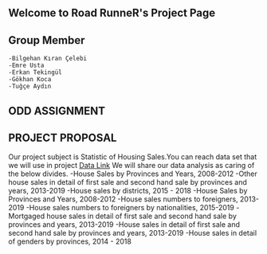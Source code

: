 ## Welcome to Road RunneR's Project Page 

## Group Member 
    -Bilgehan Kıran Çelebi
    -Emre Usta
    -Erkan Tekingül
    -Gökhan Koca
    -Tuğçe Aydın
    
## ODD ASSIGNMENT
    
## PROJECT PROPOSAL
   
 Our project subject is  Statistic of Housing Sales.You can reach data set that we will use in project [Data Link](http://www.tuik.gov.tr/PreTablo.do?alt_id=1056 )
 We will share our data analysis as caring of the below divides.
        -House Sales by Provinces and Years, 2008-2012
        -Other house sales in detail of first sale and second hand sale by provinces and years, 2013-2019 
        -House sales by districts, 2015  - 2018 
        -House Sales by Provinces and Years, 2008-2012
        -House sales numbers to foreigners, 2013-2019
        -House sales numbers to foreigners by nationalities, 2015-2019
        -Mortgaged house sales in detail of first sale and second hand sale by provinces and years, 2013-2019
        -House sales in detail of first sale and second hand sale by provinces and years, 2013-2019
        -House sales in detail of genders by provinces, 2014 - 2018

```

